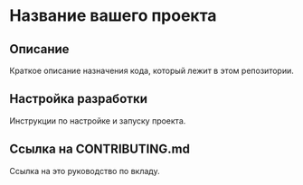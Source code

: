 # Название вашего проекта

## Описание
Краткое описание назначения кода, который лежит в этом репозитории.

## Настройка разработки
Инструкции по настройке и запуску проекта.

## Ссылка на CONTRIBUTING.md
Ссылка на это руководство по вкладу.
